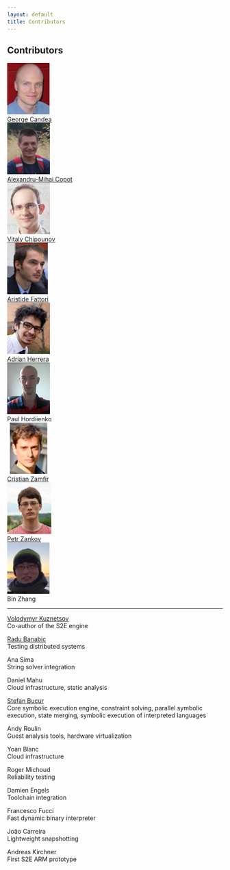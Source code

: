 ```yaml
---
layout: default
title: Contributors
---
```


## Contributors

<div class="row align-items-start">
  <div class="col-xs-6 col-sm-5 col-md-2 text-center">
    <img src="george.png" style="height:120px;" alt="" />
    <br/>
    <a href="http://people.epfl.ch/george.candea" target="_blank" class="external">George Candea</a>
  </div>

  <div class="col-xs-6 col-sm-5 col-md-2 text-center">
    <img src="alex.jpeg" style="height:120px;" alt="" />
    <br/>
    <a href="http://people.epfl.ch/alex.copot" target="_blank" class="external">Alexandru-Mihai Copot</a>
  </div>

  <div class="col-xs-6 col-sm-5 col-md-2 text-center">
    <img src="vitaly.jpg" style="height:120px;" alt="" />
    <br/>
    <a href="https://www.linkedin.com/in/vitaly-chipounov-132b2459" target="_blank" class="external">Vitaly Chipounov</a>
  </div>

  <div class="col-xs-6 col-sm-5 col-md-2 text-center">
    <img src="aristide.png" style="height:120px;" alt="" />
    <br/>
    <a href="https://www.linkedin.com/in/aristidefattori" target="_blank" class="external">Aristide Fattori</a>
  </div>

  <div class="col-xs-6 col-sm-5 col-md-2 text-center">
    <img src="adrian.jpg" style="height:120px;" alt="" />
    <br/>
    <a href="https://www.linkedin.com/in/adrianherrera02/" target="_blank" class="external">Adrian Herrera</a>
  </div>

  <div class="col-xs-6 col-sm-5 col-md-2 text-center">
    <img src="paul.png" style="height:120px;" alt="" />
    <br/>
    <a class="external">Paul Hordiienko</a>
  </div>

  <div class="clearfix hidden-sm-up"></div>

  <div class="col-xs-6 col-sm-5 col-md-2 text-center">
    <img src="cristi.jpg" style="height:120px;" alt="" />
    <br/>
    <a href="http://people.epfl.ch/cristian.zamfir" target="_blank" class="external">Cristian Zamfir</a>
  </div>

  <div class="col-xs-6 col-sm-5 col-md-2 text-center">
    <img src="peter.png" style="height:120px;" alt="" />
    <br/>
    <a href="http://people.epfl.ch/petr.zankov" target="_blank" class="external">Petr Zankov</a>
  </div>

  <div class="col-xs-6 col-sm-5 col-md-2 text-center">
    <img src="binzhang.jpg" style="height:120px;" alt="" />
    <br/>
    <a target="_blank" class="external">Bin Zhang</a>
  </div>


</div>

<hr/>

<div>

<p>
<a href="https://www.linkedin.com/in/volodymyrkuznetsov">Volodymyr Kuznetsov</a><br/>
Co-author of the S2E engine
</p>

<p>
<a href="https://www.linkedin.com/in/radubanabic">Radu Banabic</a><br/>
Testing distributed systems
</p>

<p>
<a>Ana Sima</a><br/>
String solver integration
</p>

<p>
<a>Daniel Mahu</a><br/>
Cloud infrastructure, static analysis
</p>

<p>
<a href="http://www.stefanbucur.net/">Stefan Bucur</a><br/>
Core symbolic execution engine, constraint solving, parallel symbolic execution,
state merging, symbolic execution of interpreted languages
</p>

<p>
<a>Andy Roulin</a><br/>
Guest analysis tools, hardware virtualization
</p>

<p>
<a>Yoan Blanc</a><br/>
Cloud infrastructure
</p>

<p>
<a>Roger Michoud</a><br/>
Reliability testing
</p>

<p>
<a>Damien Engels</a><br/>
Toolchain integration
</p>

<p>
<a>Francesco Fucci</a><br/>
Fast dynamic binary interpreter
</p>

<p>
<a>João Carreira</a><br/>
Lightweight snapshotting
</p>

<p>
<a>Andreas Kirchner</a><br/>
First S2E ARM prototype
</p>

</div>